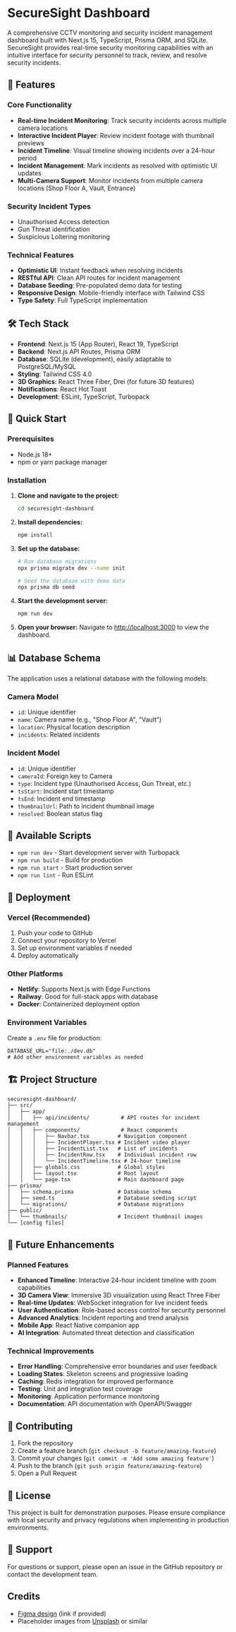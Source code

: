 # SecureSight Dashboard

A comprehensive CCTV monitoring and security incident management dashboard built with Next.js 15, TypeScript, Prisma ORM, and SQLite. SecureSight provides real-time security monitoring capabilities with an intuitive interface for security personnel to track, review, and resolve security incidents.

## 🚀 Features

### Core Functionality
- **Real-time Incident Monitoring**: Track security incidents across multiple camera locations
- **Interactive Incident Player**: Review incident footage with thumbnail previews
- **Incident Timeline**: Visual timeline showing incidents over a 24-hour period
- **Incident Management**: Mark incidents as resolved with optimistic UI updates
- **Multi-Camera Support**: Monitor incidents from multiple camera locations (Shop Floor A, Vault, Entrance)

### Security Incident Types
- Unauthorised Access detection
- Gun Threat identification
- Suspicious Loitering monitoring

### Technical Features
- **Optimistic UI**: Instant feedback when resolving incidents
- **RESTful API**: Clean API routes for incident management
- **Database Seeding**: Pre-populated demo data for testing
- **Responsive Design**: Mobile-friendly interface with Tailwind CSS
- **Type Safety**: Full TypeScript implementation

## 🛠️ Tech Stack

- **Frontend**: Next.js 15 (App Router), React 19, TypeScript
- **Backend**: Next.js API Routes, Prisma ORM
- **Database**: SQLite (development), easily adaptable to PostgreSQL/MySQL
- **Styling**: Tailwind CSS 4.0
- **3D Graphics**: React Three Fiber, Drei (for future 3D features)
- **Notifications**: React Hot Toast
- **Development**: ESLint, TypeScript, Turbopack

## 🚦 Quick Start

### Prerequisites
- Node.js 18+ 
- npm or yarn package manager

### Installation

1. **Clone and navigate to the project:**
   ```bash
   cd securesight-dashboard
   ```

2. **Install dependencies:**
   ```bash
   npm install
   ```

3. **Set up the database:**
   ```bash
   # Run database migrations
   npx prisma migrate dev --name init
   
   # Seed the database with demo data
   npx prisma db seed
   ```

4. **Start the development server:**
   ```bash
   npm run dev
   ```

5. **Open your browser:**
   Navigate to [http://localhost:3000](http://localhost:3000) to view the dashboard.

## 📊 Database Schema

The application uses a relational database with the following models:

### Camera Model
- `id`: Unique identifier
- `name`: Camera name (e.g., "Shop Floor A", "Vault")
- `location`: Physical location description
- `incidents`: Related incidents

### Incident Model
- `id`: Unique identifier
- `cameraId`: Foreign key to Camera
- `type`: Incident type (Unauthorised Access, Gun Threat, etc.)
- `tsStart`: Incident start timestamp
- `tsEnd`: Incident end timestamp
- `thumbnailUrl`: Path to incident thumbnail image
- `resolved`: Boolean status flag

## 🔧 Available Scripts

- `npm run dev` - Start development server with Turbopack
- `npm run build` - Build for production
- `npm run start` - Start production server
- `npm run lint` - Run ESLint

## 🚀 Deployment

### Vercel (Recommended)
1. Push your code to GitHub
2. Connect your repository to Vercel
3. Set up environment variables if needed
4. Deploy automatically

### Other Platforms
- **Netlify**: Supports Next.js with Edge Functions
- **Railway**: Good for full-stack apps with database
- **Docker**: Containerized deployment option

### Environment Variables
Create a `.env` file for production:
```env
DATABASE_URL="file:./dev.db"
# Add other environment variables as needed
```

## 🏗️ Project Structure

```
securesight-dashboard/
├── src/
│   ├── app/
│   │   ├── api/incidents/          # API routes for incident management
│   │   ├── components/             # React components
│   │   │   ├── Navbar.tsx         # Navigation component
│   │   │   ├── IncidentPlayer.tsx # Incident video player
│   │   │   ├── IncidentList.tsx   # List of incidents
│   │   │   ├── IncidentRow.tsx    # Individual incident row
│   │   │   └── IncidentTimeline.tsx # 24-hour timeline
│   │   ├── globals.css            # Global styles
│   │   ├── layout.tsx             # Root layout
│   │   └── page.tsx               # Main dashboard page
├── prisma/
│   ├── schema.prisma              # Database schema
│   ├── seed.ts                    # Database seeding script
│   └── migrations/                # Database migrations
├── public/
│   └── thumbnails/                # Incident thumbnail images
└── [config files]
```

## 🎯 Future Enhancements

### Planned Features
- **Enhanced Timeline**: Interactive 24-hour incident timeline with zoom capabilities
- **3D Camera View**: Immersive 3D visualization using React Three Fiber
- **Real-time Updates**: WebSocket integration for live incident feeds
- **User Authentication**: Role-based access control for security personnel
- **Advanced Analytics**: Incident reporting and trend analysis
- **Mobile App**: React Native companion app
- **AI Integration**: Automated threat detection and classification

### Technical Improvements
- **Error Handling**: Comprehensive error boundaries and user feedback
- **Loading States**: Skeleton screens and progressive loading
- **Caching**: Redis integration for improved performance
- **Testing**: Unit and integration test coverage
- **Monitoring**: Application performance monitoring
- **Documentation**: API documentation with OpenAPI/Swagger

## 📝 Contributing

1. Fork the repository
2. Create a feature branch (`git checkout -b feature/amazing-feature`)
3. Commit your changes (`git commit -m 'Add some amazing feature'`)
4. Push to the branch (`git push origin feature/amazing-feature`)
5. Open a Pull Request

## 📄 License

This project is built for demonstration purposes. Please ensure compliance with local security and privacy regulations when implementing in production environments.

## 🤝 Support

For questions or support, please open an issue in the GitHub repository or contact the development team.

## Credits

- [Figma design](#) (link if provided)
- Placeholder images from [Unsplash](https://unsplash.com/) or similar
